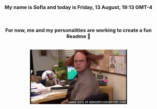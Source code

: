 


<div align="center">
<h3 >My name is Sofia and today is Friday, 13 August, 19:13 GMT-4</h3><br>
<h3 >For now, me and my personalities are working to create a fun Readme 👋
</h3><br>
<img src='img/dwight.gif' alt='working...'/>
</div>
